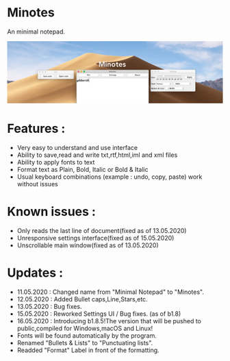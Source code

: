 # Minotes
An minimal notepad.

![](screenshot/minotes_b1.8.png)

# Features :
- Very easy to understand and use interface
- Ability to save,read and write txt,rtf,html,iml and xml files
- Ability to apply fonts to text
- Format text as Plain, Bold, Italic or Bold & Italic
- Usual keyboard combinations (example : undo, copy, paste) work without issues

# Known issues : 
- Only reads the last line of document(fixed as of 13.05.2020)
- Unresponsive settings interface(fixed as of 15.05.2020)
- Unscrollable main window(fixed as of 13.05.2020)

# Updates :
- 11.05.2020 : Changed name from "Minimal Notepad" to "Minotes".
- 12.05.2020 : Added Bullet caps,Line,Stars,etc.
- 13.05.2020 : Bug fixes.
- 15.05.2020 : Reworked Settings UI / Bug fixes. (as of b1.8)
- 16.05.2020 : Introducing b1.8.5!The version that will be pushed to public,compiled for Windows,macOS and Linux!
- Fonts will be found automatically by the program.
- Renamed "Bullets & Lists" to "Punctuating lists".
- Readded "Format" Label in front of the formatting.
